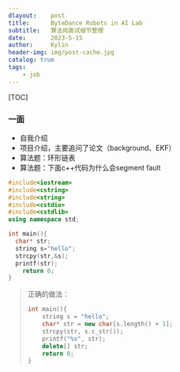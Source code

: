 ```yaml
---
dlayout:    post
title:      ByteDance Robots in AI Lab
subtitle:   算法岗面试细节整理
date:       2023-5-15
author:     Kylin
header-img: img/post-cache.jpg
catalog: true
tags:
    - job
---
```




[TOC]

### 一面

- 自我介绍
- 项目介绍，主要追问了论文（background、EKF）
- 算法题：环形链表
- 算法题：下面c++代码为什么会segment fault

```c++
#include<iostream>
#include<cstring>
#include<string>
#include<cstdio>
#include<cstdlib>
using namespace std;

int main(){
  char* str;
  string s="hello";
  strcpy(str,&s);
  printf(str);
	return 0;
}
```

> 正确的做法：
>
> ```c++
> int main(){
>     string s = "hello";
>     char* str = new char[s.length() + 1];
>     strcpy(str, s.c_str());
>     printf("%s", str);
>     delete[] str;
>     return 0;
> }
> ```
